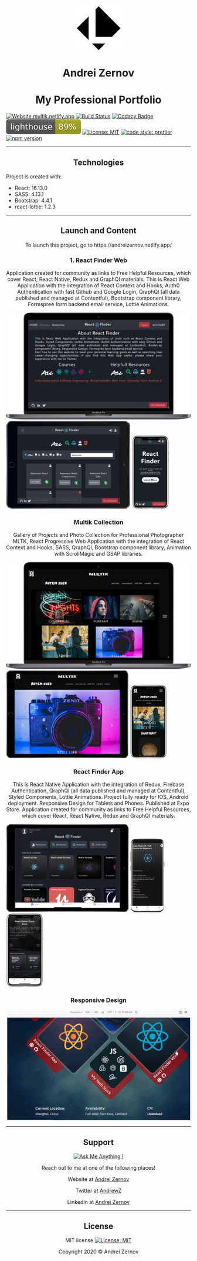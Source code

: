 <div align="center">
<img src="./public/logoBlack.png"></img>
</div>

<h1 align="center">Andrei Zernov</h1>
<h1 align="center">My Professional Portfolio</h1>

[![Website multik.netlify.app](https://img.shields.io/website-up-down-green-red/http/perso.crans.org.svg)](https://multik.netlify.app/)
[![Build Status](https://travis-ci.com/AndreiZernov/Portfolio.svg?branch=master)](https://travis-ci.com/AndreiZernov/Portfolio)
[![Codacy Badge](https://api.codacy.com/project/badge/Grade/f35798e9b8ab45c49600f5b66cd61abe)](https://www.codacy.com/manual/AndreiZernov/multik?utm_source=github.com&utm_medium=referral&utm_content=AndreiZernov/multik&utm_campaign=Badge_Grade) <img src="./test_results/lighthouse.svg"> [![License: MIT](https://img.shields.io/badge/License-MIT-yellow.svg)](https://github.com/AndreiZernov/react-finder/blob/master/LICENSE)
[![code style: prettier](https://img.shields.io/badge/code_style-prettier-ff69b4.svg?style=flat-square)](https://github.com/prettier/prettier)
[![npm version](https://badge.fury.io/js/npm.svg)](https://badge.fury.io/js/npm)

---

<h2 align="center">Technologies</h2>

Project is created with:

<ul>
  <li>React: 16.13.0</li>
  <li>SASS: 4.13.1</li>
  <li>Bootstrap: 4.4.1</li>
  <li>react-lottie: 1.2.3</li>
</ul>

---

<h2 align="center"> Launch and Content</h2>

<p align="center">To launch this project, go to https://andreizernov.netlify.app/</p>

<h3 align="center"> 1. React Finder Web </h3>

<p align="center">Application created for community as links to Free Helpful Resources, which cover React, React Native, Redux and GraphQl materials. This is React Web Application with the integration of React Context and Hooks, Auth0 Authentication with fast Github and Google Login, QraphQl (all data published and managed at Contentful), Bootstrap component library, Formspree form backend email service, Lottie Animations.</p>

<div style={{width: "80%"}} className="device-images">
  <img id="laptop" src="./src/assets/macbook-reactfinder.png" alt="laptop" />
  <img id="tablet" src="./src/assets/ipad-reactfinder.png" alt="tablet" />
  <img id="phone" src="./src/assets/iphone-reactfinder.png" alt="phone" />
</div>

<h3 align="center">Multik Collection</h3>

<p align="center">Gallery of Projects and Photo Collection for Professional Photographer MLTK, React Progressive Web Application with the integration of React Context and Hooks, SASS, QraphQl, Bootstrap component library, Animation with ScrollMagic and GSAP libraries.</p>

<div style={{width: "80%"}} className="device-images">
  <img id="laptop" src="./src/assets/macbook-multik.png" alt="laptop" />
  <img id="tablet" src="./src/assets/ipad-multik.png" alt="tablet" />
  <img id="phone" src="./src/assets/iphone-multik.png" alt="phone" />
</div>

<h3 align="center">React Finder App</h3>

<p align="center">This is React Native Application with the integration of Redux, Firebase Authentication, QraphQl (all data published and managed at Contentful), Styled Components, Lottie Animations. Project fully ready for IOS, Android deployment. Responsive Design for Tablets and Phones. Published at Expo Store. Application created for community as links to Free Helpful Resources, which cover React, React Native, Redux and GraphQl materials.</p>

<div style={{width: "80%"}} className="device-images">
  <img id="tablet" src="./src/assets/ipad-reactnative.png" alt="tablet" />
  <img id="laptop" src="./src/assets/galaxy-reactnative.png" alt="galaxy" />
  <img id="phone" src="./src/assets/iphone-reactnative.png" alt="iphone" />

</div>

</div>

<h3 align="center">Responsive Design</h3>

<div align="center">
  <img src="./src/assets/readme.gif">
</div>

---

<div align="center">

<h2> Support</h2>

[![Ask Me Anything !](https://img.shields.io/badge/Ask%20me-anything-1abc9c.svg)](https://github.com/AndreiZernov)

Reach out to me at one of the following places!

Website at [Andrei Zernov](https://andreizernov.netlify.app/)

Twitter at [AndrewZ](https://twitter.com/AndrewZer)

LinkedIn at [Andrei Zernov](https://www.linkedin.com/in/andrei-zernov/)

---

<h2> License</h2>

MIT license [![License: MIT](https://img.shields.io/badge/License-MIT-yellow.svg)](https://github.com/AndreiZernov/react-finder/blob/master/LICENSE)

Copyright 2020 © Andrei Zernov

</div>
